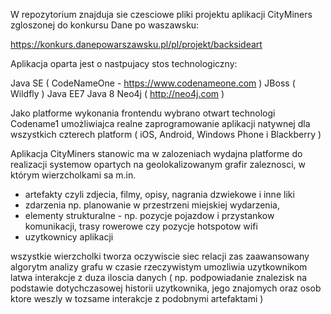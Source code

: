 W repozytorium znajduja sie czesciowe pliki projektu aplikacji CityMiners zgloszonej do konkursu Dane po waszawsku:

https://konkurs.danepowarszawsku.pl/pl/projekt/backsideart

Aplikacja oparta jest o nastpujacy stos technologiczny:

Java SE ( CodeNameOne - https://www.codenameone.com )
JBoss ( Wildfly )
Java EE7
Java 8
Neo4j ( http://neo4j.com )

Jako platforme wykonania frontendu wybrano otwart technologi Codename1 umożliwiajca realne zaprogramowanie aplikacji natywnej dla wszystkich czterech platform ( iOS, Android, Windows Phone i Blackberry )

Aplikacja CityMiners stanowic ma w zalozeniach wydajna platforme do realizacji systemow opartych na geolokalizowanym grafir zaleznosci, w którym wierzcholkami sa m.in.

+ artefakty czyli zdjecia, filmy, opisy, nagrania dzwiekowe i inne liki
+ zdarzenia np. planowanie w przestrzeni miejskiej wydarzenia,
+ elementy strukturalne - np. pozycje pojazdow i przystankow komunikacji, trasy rowerowe czy pozycje hotspotow wifi
+ uzytkownicy aplikacji
 
wszystkie wierzcholki tworza oczywiscie siec relacji zas zaawansowany algorytm analizy grafu w czasie rzeczywistym umozliwia uzytkownikom latwa interakcje z duza iloscia danych ( np. podpowiadanie znalezisk na podstawie dotychczasowej historii uzytkownika, jego znajomych oraz osob ktore weszly w tozsame interakcje z podobnymi artefaktami )
